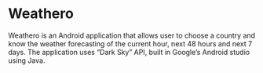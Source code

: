 # Weathero
Weathero is an Android application that allows user to choose a country
and know the weather forecasting of the current hour, next 48 hours and next 7 days.
The application uses “Dark Sky” API, built in Google’s Android studio using Java.
